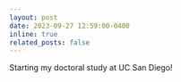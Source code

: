 ```yaml
---
layout: post
date: 2023-09-27 12:59:00-0400
inline: true
related_posts: false
---
```


Starting my doctoral study at UC San Diego!
